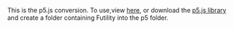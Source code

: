This is the p5.js conversion. To use,view [here](https://editor.p5js.org/williammlekush/present/2ojebft7q), or download the [p5.js library](https://p5js.org/download/) and create a folder containing Futility into the p5 folder.
